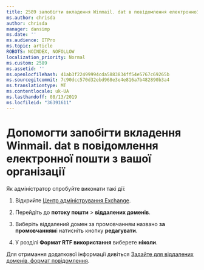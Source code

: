 ```yaml
---
title: 2589 запобігти вкладення Winmail. dat в повідомлення електронної пошти з вашої організації
ms.author: chrisda
author: chrisda
manager: dansimp
ms.date: ''
ms.audience: ITPro
ms.topic: article
ROBOTS: NOINDEX, NOFOLLOW
localization_priority: Normal
ms.custom: 2589
ms.assetid: ''
ms.openlocfilehash: 41ab3f22499994cda5883834ff54e5767c69265b
ms.sourcegitcommit: 7c90dcc570d32ebd968e3e4e816a7b482890b3a4
ms.translationtype: MT
ms.contentlocale: uk-UA
ms.lasthandoff: 08/13/2019
ms.locfileid: "36391611"
---
```

# <a name="help-prevent-winmaildat-attachments-in-email-messages-from-your-organization"></a>Допомогти запобігти вкладення Winmail. dat в повідомлення електронної пошти з вашої організації

Як адміністратор спробуйте виконати такі дії:

1. Відкрийте [Центр адміністрування Exchange](https://outlook.office365.com/ecp/).

2. Перейдіть до **потоку пошти** > **віддалених доменів**.

3. Виберіть віддалений домен за промовчанням названо **за промовчанням**і натисніть кнопку **редагувати**.

4. У розділі **Формат RTF використання** виберете **ніколи**.

Для отримання додаткової інформації дивіться [Задайте для віддалених доменів, формат повідомлення](https://docs.microsoft.com/Exchange/mail-flow-best-practices/remote-domains/remote-domains#specifying-message-format).

